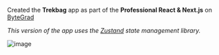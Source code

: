 Created the  **Trekbag** app as part of the **Professional React & Next.js** on [ByteGrad](https://bytegrad.com/)

*This version of the app uses the [Zustand](https://github.com/pmndrs/zustand) state management library.*

![image](https://github.com/user-attachments/assets/84633b48-07a0-4084-9b6c-c9639ebc1c78)
